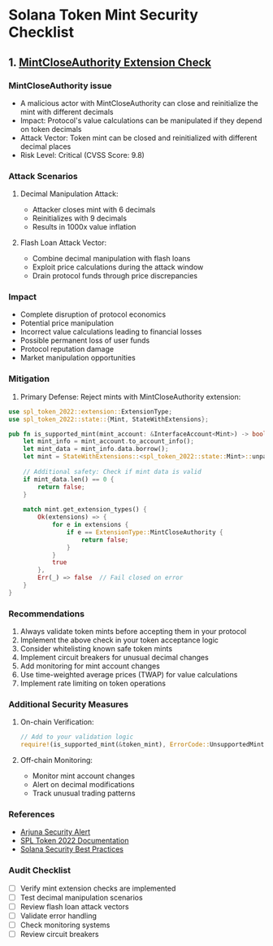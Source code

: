 # Solana Token Mint Security Checklist

## 1. [MintCloseAuthority Extension Check](#1-mintcloseauthority-extension-check)

### MintCloseAuthority issue
- A malicious actor with MintCloseAuthority can close and reinitialize the mint with different decimals
- Impact: Protocol's value calculations can be manipulated if they depend on token decimals
- Attack Vector: Token mint can be closed and reinitialized with different decimal places
- Risk Level: Critical (CVSS Score: 9.8)

### Attack Scenarios
1. Decimal Manipulation Attack:
   - Attacker closes mint with 6 decimals
   - Reinitializes with 9 decimals
   - Results in 1000x value inflation
   
2. Flash Loan Attack Vector:
   - Combine decimal manipulation with flash loans
   - Exploit price calculations during the attack window
   - Drain protocol funds through price discrepancies

### Impact
- Complete disruption of protocol economics
- Potential price manipulation
- Incorrect value calculations leading to financial losses
- Possible permanent loss of user funds
- Protocol reputation damage
- Market manipulation opportunities

### Mitigation
1. Primary Defense: Reject mints with MintCloseAuthority extension:

```rust
use spl_token_2022::extension::ExtensionType;
use spl_token_2022::state::{Mint, StateWithExtensions};

pub fn is_supported_mint(mint_account: &InterfaceAccount<Mint>) -> bool {
    let mint_info = mint_account.to_account_info();
    let mint_data = mint_info.data.borrow();
    let mint = StateWithExtensions::<spl_token_2022::state::Mint>::unpack(&mint_data).unwrap();
    
    // Additional safety: Check if mint data is valid
    if mint_data.len() == 0 {
        return false;
    }
    
    match mint.get_extension_types() {
        Ok(extensions) => {
            for e in extensions {
                if e == ExtensionType::MintCloseAuthority {
                    return false;
                }
            }
            true
        },
        Err(_) => false  // Fail closed on error
    }
}
```

### Recommendations
1. Always validate token mints before accepting them in your protocol
2. Implement the above check in your token acceptance logic
3. Consider whitelisting known safe token mints
4. Implement circuit breakers for unusual decimal changes
5. Add monitoring for mint account changes
6. Use time-weighted average prices (TWAP) for value calculations
7. Implement rate limiting on token operations

### Additional Security Measures
1. On-chain Verification:
   ```rust
   // Add to your validation logic
   require!(is_supported_mint(&token_mint), ErrorCode::UnsupportedMint);
   ```

2. Off-chain Monitoring:
   - Monitor mint account changes
   - Alert on decimal modifications
   - Track unusual trading patterns

### References
- [Arjuna Security Alert](https://x.com/arjuna_sec/status/1900606397232148683)
- [SPL Token 2022 Documentation](https://spl.solana.com/token-2022)
- [Solana Security Best Practices](https://docs.solana.com/security)

### Audit Checklist
- [ ] Verify mint extension checks are implemented
- [ ] Test decimal manipulation scenarios
- [ ] Review flash loan attack vectors
- [ ] Validate error handling
- [ ] Check monitoring systems
- [ ] Review circuit breakers
